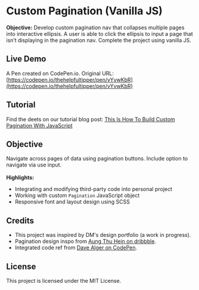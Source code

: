 # Custom Pagination (Vanilla JS)


**Objective:** Develop custom pagination nav that collapses multiple pages into interactive ellipsis. A user is able to click the ellipsis to input a page that isn’t displaying in the pagination nav. Complete the project using vanilla JS. 

## Live Demo
A Pen created on CodePen.io. Original URL: [https://codepen.io/thehelpfultipper/pen/vYvwKbR](https://codepen.io/thehelpfultipper/pen/vYvwKbR)

## Tutorial
Find the deets on our tutorial blog post: [This Is How To Build Custom Pagination With JavaScript](https://thehelpfultipper.com/)

## Objective
Navigate across pages of data using pagination buttons. Include option to navigate via use input. 
<br><br>
**Highlights:**
- Integrating and modifying third-party code into personal project
- Working with custom `Pagination` JavaScript object
- Responsive font and layout design using SCSS 

## Credits
- This project was inspired by DM's design portfolio (a work in progress). 
- Pagination design inspo from [Aung Thu Hein on dribbble](https://dribbble.com/shots/22586587-Pagination-DailyUi-085).
- Integrated code ref from [Dave Alger on CodePen](https://codepen.io/run-time/pen/raVGMp).

## License
This project is licensed under the MIT License.